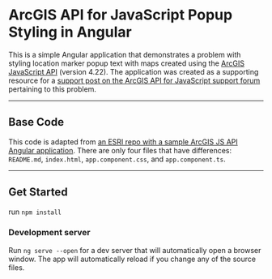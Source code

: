 #  ArcGIS API for JavaScript Popup Styling in Angular

This is a simple Angular application that demonstrates a problem with styling location marker popup text with maps created using the [ArcGIS JavaScript API](https://developers.arcgis.com/javascript/latest/) (version 4.22). The application was created as a supporting resource for a [support post on the ArcGIS API for JavaScript support forum](https://community.esri.com/t5/arcgis-api-for-javascript-questions/styling-popup-text-in-angular/td-p/1130630) pertaining to this problem.

---
## Base Code

This code is adapted from [an ESRI repo with a sample ArcGIS JS API Angular application](https://github.com/Esri/jsapi-resources/tree/master/esm-samples/jsapi-angular-cli). There are only four files that have differences: `README.md`, `index.html`, `app.component.css`, and `app.component.ts`.

---

## Get Started

run `npm install`

### Development server

Run `ng serve --open` for a dev server that will automatically open a browser window. The app will automatically reload if you change any of the source files.

